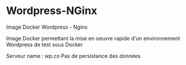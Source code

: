 # Wordpress-NGinx
Image Docker Wordpress - Nginx

Image Docker permettant la mise en oeuvre rapide d'un environnement Wordpress de test sous Docker

Serveur name : wp.co
Pas de persistance des données
